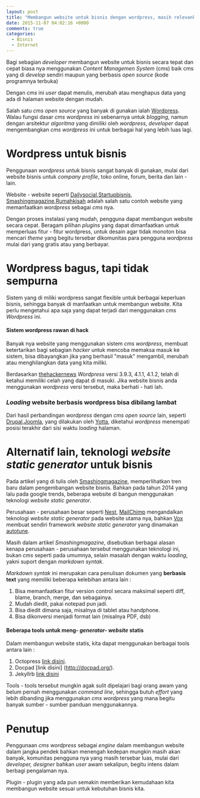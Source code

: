 ```yaml
---
layout: post
title: "Membangun website untuk bisnis dengan wordpress, masih relevankah?"
date: 2015-11-07 04:02:16 +0000
comments: true
categories:
  - Bisnis
  - Internet
---
```


Bagi sebagian *developer* membangun website untuk bisnis secara tepat dan cepat biasa nya menggunakan *Content Managemen System* (cms) baik cms yang di *develop* sendiri maupun yang berbasis *open source* (kode programnya terbuka)

Dengan *cms* ini *user* dapat menulis, merubah atau menghapus data yang ada di halaman website dengan mudah.

Salah satu *cms open source* yang banyak di gunakan ialah [Wordpress](https://wordpress.org/). Walau fungsi dasar *cms wordpress* ini sebenarnya untuk *blogging*, namun dengan arsitektur *algoritma* yang dimiliki oleh *wordpress*, *developer* dapat mengembangkan *cms wordpress* ini untuk berbagai hal yang lebih luas lagi.

<!-- more -->

# Wordpress untuk bisnis

Penggunaan *wordpress* untuk bisnis sangat banyak di gunakan, mulai dari website bisnis untuk *company profile*, toko online, forum, berita  dan lain - lain.

Website - website seperti [Dailysocial](http://dailysocial.net),[Startupbisnis](startupbisnis.com), [Smashingmagazine](http://www.smashingmagazine.com),[Rumahkisah](http://rumahkisah.com) adalah salah satu contoh website yang memanfaatkan  *wordpress* sebagai *cms* nya.

Dengan proses instalasi yang mudah, pengguna dapat  membangun website secara cepat. Beragam pilihan *plugins* yang dapat dimanfaatkan untuk memperluas fitur - fitur wordpress, untuk desain agar tidak monoton bisa mencari *theme* yang begitu tersebar dikomunitas para pengguna *wordpress* mulai dari yang gratis atau yang berbayar.

# Wordpress bagus, tapi tidak sempurna

Sistem yang di miliki wordpress sangat flexible untuk berbagai keperluan bisnis, sehingga banyak di manfaatkan untuk membangun website. Kita perlu mengetahui apa saja yang dapat terjadi dari menggunakan *cms Wordpress* ini.

#### Sistem wordpress rawan di hack


Banyak nya website yang menggunakan sistem *cms wordpress*, membuat ketertarikan bagi sebagian *hacker* untuk mencoba memaksa masuk ke sistem, bisa dibayangkan jika yang berhasil "masuk" mengambil, merubah atau menghilangkan data yang kita miliki.

Berdasarkan [thehackernews](http://thehackernews.com/2015/04/WordPress-vulnerability.html) *Wordpress* versi 3.9.3, 4.1.1, 4.1.2, telah di ketahui memiliki celah yang dapat di masuki. Jika website bisnis anda menggunakan *wordpress* versi tersebut, maka berhati - hati lah.


### *Loading*  website berbasis wordpress bisa dibilang lambat


Dari hasil perbandingan *wordpress* dengan *cms open source* lain, seperti  [Drupal](https://www.drupal.org/),[Joomla](https://www.joomla.org/), yang dilakukan oleh [Yotta](http://www.yottaa.com/blog/application-optimization/bid/301605/Benchmarking-Performance-of-8-CMS-Platforms-Who-Is-Slowest),  diketahui *wordpress* menempati posisi terakhir dari sisi waktu *loading* halaman.  

# Alternatif lain, teknologi *website static generator*  untuk bisnis

Pada artikel yang di tulis oleh [Smashingmagazine](http://www.smashingmagazine.com/2015/11/modern-static-website-generators-next-big-thing/), memperlihatkan tren baru dalam pengembangan website bisnis. Bahkan pada tahun 2014 yang lalu pada google trends, beberapa website  di bangun menggunakan teknologi *website static generator*.

Perusahaan - perusahaan besar seperti [Nest](https://nest.com/), [MailChimp](http://mailchimp.com/) mengandalkan teknologi *website static generator* pada website utama nya, bahkan [Vox](http://www.voxmedia.com/) membuat sendiri framework *website static generator* yang dinamakan [autotune](http://product.voxmedia.com/2015/7/8/8907841/introducing-autotune).

Masih dalam artikel *Smashingmagazine*, disebutkan berbagai alasan kenapa perusahaan - perusahaan tersebut menggunakan teknologi ini, bukan *cms* seperti pada umumnya, selain masalah dengan waktu *loading*, yakni  suport dengan *markdown syntak*.

*Markdown syntak* ini merupakan cara penulisan dokumen yang **berbasis text** yang memiliki beberapa kelebihan antara lain :

1. Bisa memanfaatkan fitur version control secara maksimal seperti diff, blame, branch, merge, dan sebagainya.
2. Mudah diedit, pakai notepad pun jadi.
3. Bisa diedit dimana saja, misalnya di tablet atau handphone.  
4. Bisa dikonversi menjadi format lain (misalnya PDF, dsb)

#### Beberapa tools untuk meng- *generator- website* statis

Dalam membangun website statis, kita dapat menggunakan berbagai tools antara lain :

1. Octopress [link disini](http://octopress.org/).
2. Docpad [link disini] (http://docpad.org/).
3. Jekyllrb [link disini](https://jekyllrb.com/)

Tools - tools tersebut mungkin agak sulit dipelajari bagi orang awam yang belum pernah menggunakan *command line*, sehingga butuh *effort* yang lebih dibanding jika menggunakan *cms wordpress* yang mana begitu banyak sumber - sumber panduan menggunakannya.

# Penutup

Penggunaan *cms wordpress* sebagai *engine* dalam membangun website dalam jangka pendek bahkan menengah kedepan mungkin masih akan banyak, komunitas pengguna nya yang masih tersebar luas, mulai dari *developer, designer* bahkan *user* awam sekalipun, begitu intens dalam berbagi pengalaman nya.

Plugin - plugin yang ada pun semakin memberikan kemudahaan kita membangun website sesuai untuk kebutuhan bisnis kita.
